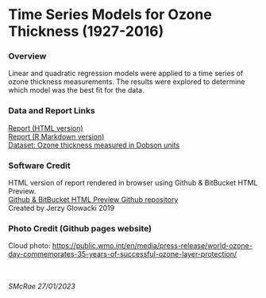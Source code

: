 # Time Series Models for Ozone Thickness (1927-2016)

### Overview

Linear and quadratic regression models were applied to a time series of ozone thickness measurements.
The results were explored to determine which model was the best fit for the data.

### Data and Report Links

<a href="https://htmlpreview.github.io/?https://github.com/slmcrae/ozone_thickness/blob/master/ozone_thickness_time_series.html" target="_blank">Report (HTML version)</a><br>
<a href="https://github.com/slmcrae/ozone_thickness/blob/master/ozone_thickness_time_series.Rmd" target="_blank">Report (R Markdown version)</a><br>
<a href="https://github.com/slmcrae/ozone_thickness/blob/master/ozone.csv" target="_blank">Dataset: Ozone thickness measured in Dobson units</a><br>

### Software Credit
HTML version of report rendered in browser using Github & BitBucket HTML Preview.<br>
<a href="https://github.com/htmlpreview/htmlpreview.github.com" target="_blank">Github & BitBucket HTML Preview Github repository</a><br>
Created by Jerzy Glowacki 2019
<br>

### Photo Credit (Github pages website)
Cloud photo: https://public.wmo.int/en/media/press-release/world-ozone-day-commemorates-35-years-of-successful-ozone-layer-protection/<br>
<br>
<br>

_SMcRae_ _27/01/2023_<br>